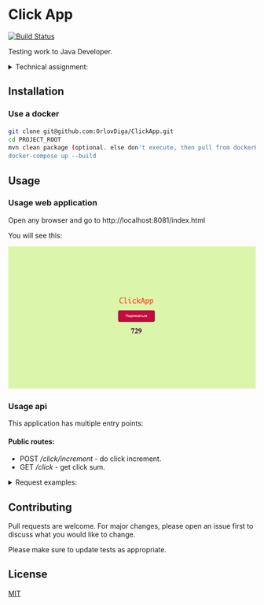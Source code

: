 # Click App
[![Build Status](https://travis-ci.com/OrlovDiga/ClickApp.svg?branch=master)](https://travis-ci.com/OrlovDiga/ClickApp)

Testing work to Java Developer.

<details><summary>Technical assignment:</summary>
"Напишите приложение "Счетчик кликов" 
Это должно быть веб приложение которое написано на java, maven, postgresql, html, javascript, css.
Веб интерфейс должен представлять собой кнопку и цифру, клик по кнопке должен увеличивать цифру.
После перезапуска приложения цифра не должна сбрасываться.
Код приложения должен быть покрыт unit тестами.

Нужно иметь ввиду что у приложения может быть множество пользователей и счетчик должен работать корректно и не пропускать клики.

</details>

## Installation

### Use a docker
```bash
git clone git@github.com:OrlovDiga/ClickApp.git
cd PROJECT_ROOT
mvn clean package (optional. else don't execute, then pull from dockerHub)
docker-compose up --build
```

## Usage

### Usage web application

Open any browser and go to http://localhost:8081/index.html

You will see this:

![alt text](https://github.com/OrlovDiga/ClickApp/blob/master/.git_files/startImage.png?raw=true)


### Usage api

This application has multiple entry points:

#### Public routes:

* POST */click/increment* - do click increment.
* GET */click* - get click sum.

<details><summary>Request examples:</summary>

#### */click/increment*
`POST`
```
  response
1
 ```


#### */click
`GET`
 ```
   response
1
  ```
</details>

## Contributing
Pull requests are welcome. For major changes, please open an issue first to discuss what you would like to change.

Please make sure to update tests as appropriate.

## License
[MIT](https://github.com/OrlovDiga/ClickApp/blob/master/LICENSE)
